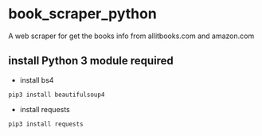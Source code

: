 # book_scraper_python
A  web scraper for get the books info from allitbooks.com and amazon.com


## install Python 3 module required
 
* install bs4 

`pip3 install beautifulsoup4`


* install requests 

`pip3 install requests`

